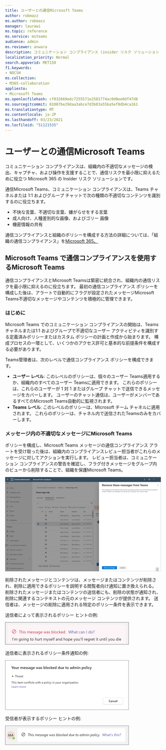 ```yaml
---
title: ユーザーとの通信Microsoft Teams
author: robmazz
ms.author: robmazz
manager: laurawi
ms.topic: reference
ms.service: msteams
audience: admin
ms.reviewer: anwara
description: コミュニケーション コンプライアンス (insider リスク ソリューション セットの一部) について、Microsoft Teams の観点から学習します (これは M365 通信コンプライアンス機能の一部です)。
localization_priority: Normal
search.appverid: MET150
f1.keywords:
- NOCSH
ms.collection:
- M365-collaboration
appliesto:
- Microsoft Teams
ms.openlocfilehash: cf032669edc7255571e2501774ac0d0ee0df47d8
ms.sourcegitcommit: 01087be29daa3abce7d3b03a55ba5ef8db4ca161
ms.translationtype: MT
ms.contentlocale: ja-JP
ms.lasthandoff: 03/23/2021
ms.locfileid: "51121535"
---
```

# <a name="communication-compliance-with-microsoft-teams"></a>ユーザーとの通信Microsoft Teams

コミュニケーション コンプライアンスは、組織内の不適切なメッセージの検出、キャプチャ、および操作を支援することで、通信リスクを最小限に抑えるために役立つ Microsoft 365 の Insider リスク ソリューションです。

通信Microsoft Teams、コミュニケーション コンプライアンスは、Teams チャネル[](/microsoft-365/compliance/communication-compliance-feature-reference)または 1:1 およびグループ チャットで次の種類の不適切なコンテンツを識別するのに役立ちます。

- 不快な言葉、不適切な言葉、嫌がらせをする言葉
- 成人向け、人種差別的な画像、およびゴリー 画像
- 機密情報の共有

通信コンプライアンスと組織のポリシーを構成する方法の詳細については、「組織の通信コンプライアンス」を[Microsoft 365。](/microsoft-365/compliance/communication-compliance)

## <a name="how-to-use-communication-compliance-in-microsoft-teams"></a>Microsoft Teams で通信コンプライアンスを使用するMicrosoft Teams

通信コンプライアンスとMicrosoft Teamsは緊密に統合され、組織内の通信リスクを最小限に抑えるのに役立ちます。 最初の通信コンプライアンス ポリシーを構成した後は、アラートで自動的にフラグが設定されたメッセージMicrosoft Teams不適切なメッセージやコンテンツを積極的に管理できます。

### <a name="getting-started"></a>はじめに

Microsoft Teams でのコミュニケーション コンプライアンスの開始は、Teams チャネルまたは[](/microsoft-365/compliance/communication-compliance-plan)1:1 およびグループで不適切なユーザー アクティビティを識別する定義済みポリシーまたはカスタム ポリシーの計画と作成から始まります。 構成プロセスの一環として、いくつかのアクセス[](/microsoft-365/compliance/communication-compliance-configure)許可と基本的な前提条件を構成する必要があります。

Teams管理者は、次のレベルで通信コンプライアンス ポリシーを構成できます。

- **ユーザー レベル**: このレベルのポリシーは、個々のユーザー Teams適用するか、組織内のすべてのユーザー Teamsに適用できます。 これらのポリシーは、これらのユーザーが 1 対 1 またはグループ チャットで送信できるメッセージをカバーします。 ユーザーのチャット通信は、ユーザーがメンバーであるすべてのMicrosoft Teams自動的に監視されます。
- **Teams レベル**: このレベルのポリシーは、Microsoft チーム チャネルに適用されます。 これらのポリシーは、チャネル内で送信されたTeamsのみをカバーします。

### <a name="act-on-inappropriate-messages-in-microsoft-teams"></a>メッセージ内の不適切なメッセージにMicrosoft Teams

ポリシーを構成し、Microsoft Teams メッセージの通信コンプライアンス アラートを受け取った後は、組織内のコンプライアンスレビュー担当者がこれらのメッセージに対してアクションを実行します。 レビュー担当者は、コミュニケーション コンプライアンスの警告を確認し、フラグ付きメッセージをグループ内のビューから削除することで、組織を保護Microsoft Teams。

![メッセージを削除Teams](./media/communication-compliance-remove-teams-message.png)

削除されたメッセージとコンテンツは、メッセージまたはコンテンツが削除され、削除に適用できるポリシーを説明する閲覧者向け通知に置き換えられる。 削除されたメッセージまたはコンテンツの送信者にも、削除の状態が通知され、削除に関連するコンテキストの元のメッセージ コンテンツが提供されます。 送信者は、メッセージの削除に適用される特定のポリシー条件を表示できます。

送信者によって表示されるポリシー ヒントの例:

![送信者のポリシー ヒント](./media/communication-compliance-warning-1.png)

送信者に表示されるポリシー条件通知の例:

![送信者のポリシー条件情報](./media/communication-compliance-warning-2.png)

受信者が表示するポリシー ヒントの例:

![受信者のポリシー ヒント](./media/communication-compliance-warning-3.png)